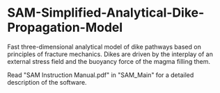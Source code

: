 # SAM-Simplified-Analytical-Dike-Propagation-Model
Fast three-dimensional analytical model of dike pathways based on principles of fracture mechanics. Dikes are driven by the interplay of an external stress field and the buoyancy force of the magma filling them.

Read "SAM Instruction Manual.pdf" in "SAM_Main" for a detailed description of the software.
